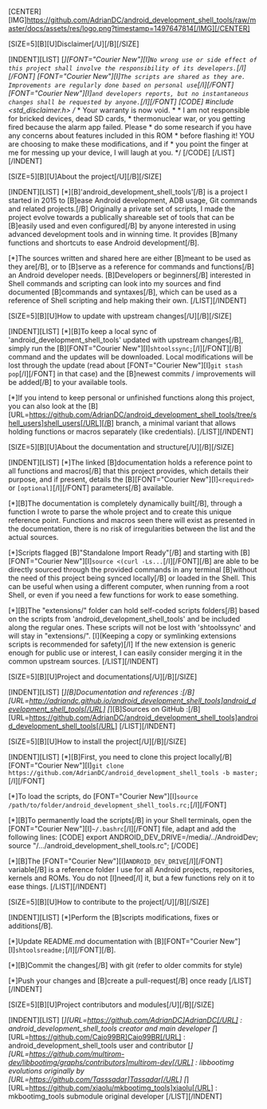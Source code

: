 [CENTER][IMG]https://github.com/AdrianDC/android_development_shell_tools/raw/master/docs/assets/res/logo.png?timestamp=1497647814[/IMG][/CENTER]


[SIZE=5][B][U]Disclaimer[/U][/B][/SIZE]

[INDENT][LIST]
[*][FONT="Courier New"][I]`No wrong use or side effect of this project shall involve the responsibility of its developers.`[/I][/FONT]
   [FONT="Courier New"][I]`The scripts are shared as they are. Improvements are regularly done based on personal use`[/I][/FONT]
   [FONT="Courier New"][I]`and developers reports, but no instantaneous changes shall be requested by anyone.`[/I][/FONT]
   [CODE]
   #include <std_disclaimer.h>
   /*
    * Your warranty is now void.
    *
    * I am not responsible for bricked devices, dead SD cards,
    * thermonuclear war, or you getting fired because the alarm app failed. Please
    * do some research if you have any concerns about features included in this ROM
    * before flashing it! YOU are choosing to make these modifications, and if
    * you point the finger at me for messing up your device, I will laugh at you.
    */
   [/CODE]
[/LIST][/INDENT]


[SIZE=5][B][U]About the project[/U][/B][/SIZE]

[INDENT][LIST]
[*][B]'android_development_shell_tools'[/B] is a project I started in 2015
   to [B]ease Android development, ADB usage, Git commands and related projects.[/B]
   Originally a private set of scripts, I made the project evolve towards
   a publically shareable set of tools that can be [B]easily used and even configured[/B]
   by anyone interested in using advanced development tools and in winning time.
   It provides [B]many functions and shortcuts to ease Android development[/B].

[*]The sources written and shared here are either [B]meant to be used as they are[/B],
   or to [B]serve as a reference for commands and functions[/B] an Android developer needs.
   [B]Developers or beginners[/B] interested in Shell commands and scripting
   can look into my sources and find documented [B]commands and syntaxes[/B],
   which can be used as a reference of Shell scripting and help making their own.
[/LIST][/INDENT]


[SIZE=5][B][U]How to update with upstream changes[/U][/B][/SIZE]

[INDENT][LIST]
[*][B]To keep a local sync of 'android_development_shell_tools' updated with upstream changes[/B],
   simply run the [B][FONT="Courier New"][I]`shtoolssync;`[/I][/FONT][/B] command and the updates will be downloaded.
   Local modifications will be lost through the update (read about [FONT="Courier New"][I]`git stash pop`[/I][/FONT] in that case)
   and the [B]newest commits / improvements will be added[/B] to your available tools.

[*]If you intend to keep personal or unfinished functions along this project,
   you can also look at the [B][URL=https://github.com/AdrianDC/android_development_shell_tools/tree/shell_users]shell_users[/URL][/B] branch, a minimal variant
   that allows holding functions or macros separately (like credentials).
[/LIST][/INDENT]


[SIZE=5][B][U]About the documentation and structure[/U][/B][/SIZE]

[INDENT][LIST]
[*]The linked [B]documentation holds a reference point to all functions and macros[/B]
   that this project provides, which details their purpose, and if present,
   details the [B][FONT="Courier New"][I]`<required>` or `[optional]`[/I][/FONT] parameters[/B] available.

[*][B]The documentation is completely dynamically built[/B], through a function I wrote
   to parse the whole project and to create this unique reference point.
   Functions and macros seen there will exist as presented in the documentation,
   there is no risk of irregularities between the list and the actual sources.

[*]Scripts flagged [B]"Standalone Import Ready"[/B] and starting with [B][FONT="Courier New"][I]`source <(curl -Ls...`[/I][/FONT][/B]
   are able to be directly sourced through the provided commands in any terminal
   [B]without the need of this project being synced locally[/B] or loaded in the Shell.
   This can be useful when using a different computer, when running from a root Shell,
   or even if you need a few functions for work to ease something.

[*][B]The "extensions/" folder can hold self-coded scripts folders[/B] based on the scripts from
   'android_development_shell_tools' and be included along the regular ones.
   These scripts will not be lost with 'shtoolssync' and will stay in "extensions/".
   [I](Keeping a copy or symlinking extensions scripts is recommended for safety)[/I]
   If the new extension is generic enough for public use or interest,
   I can easily consider merging it in the common upstream sources.
[/LIST][/INDENT]


[SIZE=5][B][U]Project and documentations[/U][/B][/SIZE]

[INDENT][LIST]
[*][B]Documentation and references :[/B] [URL=http://adriandc.github.io/android_development_shell_tools]android_development_shell_tools[/URL]
[*][B]Sources on GitHub :[/B] [URL=https://github.com/AdrianDC/android_development_shell_tools]android_development_shell_tools[/URL]
[/LIST][/INDENT]


[SIZE=5][B][U]How to install the project[/U][/B][/SIZE]

[INDENT][LIST]
[*][B]First, you need to clone this project locally[/B]
   [FONT="Courier New"][I]`git clone https://github.com/AdrianDC/android_development_shell_tools -b master;`[/I][/FONT]

[*]To load the scripts, do [FONT="Courier New"][I]`source /path/to/folder/android_development_shell_tools.rc;`[/I][/FONT]

[*][B]To permanently load the scripts[/B] in your Shell terminals,
   open the [FONT="Courier New"][I]`~/.bashrc`[/I][/FONT] file, adapt and add the following lines:
   [CODE]
   export ANDROID_DEV_DRIVE=/media/../AndroidDev;
   source "/.../android_development_shell_tools.rc";
   [/CODE]

[*][B]The [FONT="Courier New"][I]`ANDROID_DEV_DRIVE`[/I][/FONT] variable[/B] is a reference folder I use
   for all Android projects, repositories, kernels and ROMs.
   You do not [I]need[/I] it, but a few functions rely on it to ease things.
[/LIST][/INDENT]


[SIZE=5][B][U]How to contribute to the project[/U][/B][/SIZE]

[INDENT][LIST]
[*]Perform the [B]scripts modifications, fixes or additions[/B].

[*]Update README.md documentation with [B][FONT="Courier New"][I]`shtoolsreadme;`[/I][/FONT][/B].

[*][B]Commit the changes[/B] with git (refer to older commits for style)

[*]Push your changes and [B]create a pull-request[/B] once ready
[/LIST][/INDENT]


[SIZE=5][B][U]Project contributors and modules[/U][/B][/SIZE]

[INDENT][LIST]
[*][URL=https://github.com/AdrianDC]AdrianDC[/URL] : android_development_shell_tools creator and main developer
[*][URL=https://github.com/Caio99BR]Caio99BR[/URL] : android_development_shell_tools user and contributor
[*][URL=https://github.com/multirom-dev/libbootimg/graphs/contributors]multirom-dev[/URL] : libbootimg evolutions originally by [URL=https://github.com/Tasssadar]Tassadar[/URL]
[*][URL=https://github.com/xiaolu/mkbootimg_tools]xiaolu[/URL] : mkbootimg_tools submodule original developer
[/LIST][/INDENT]

